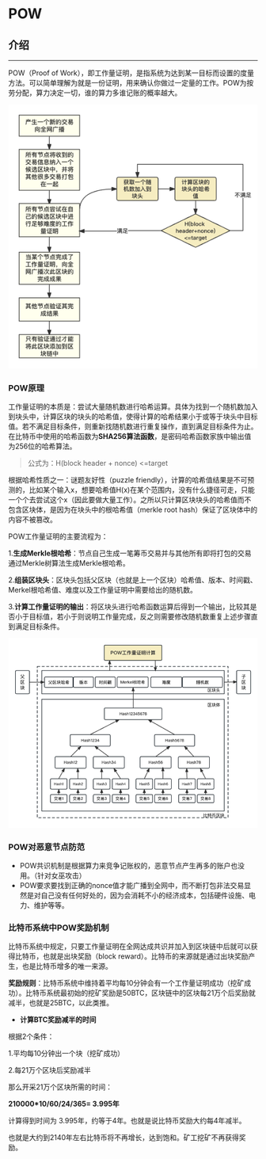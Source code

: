 # POW

## 介绍

***

POW（Proof of Work），即工作量证明，是指系统为达到某一目标而设置的度量方法。可以简单理解为就是一份证明，用来确认你做过一定量的工作。POW为按劳分配，算力决定一切，谁的算力多谁记账的概率越大。

![工作量证明流程](/graph/%E5%B7%A5%E4%BD%9C%E9%87%8F%E8%AF%81%E6%98%8E%E6%B5%81%E7%A8%8B.png)

### POW原理

工作量证明的本质是：尝试大量随机数进行哈希运算。具体为找到一个随机数加入到块头中，计算区块的块头的哈希值，使得计算的哈希结果小于或等于块头中目标值。若不满足目标条件，则重新找随机数进行重复操作，直到满足目标条件为止。在比特币中使用的哈希函数为**SHA256算法函数**，是密码哈希函数家族中输出值为256位的哈希算法。

> 公式为：H(block header + nonce) <=target

根据哈希性质之一：谜题友好性（puzzle friendly），计算的哈希值结果是不可预测的，比如某个输入x，想要哈希值H(x)在某个范围内，没有什么捷径可走，只能一个个去尝试这个x（因此要做大量工作）。之所以只计算区块块头的哈希值而不包含区块体，是因为在块头中的根哈希值（merkle root hash）保证了区块体中的内容不被篡改。

POW工作量证明的主要流程为：

1.**生成Merkle根哈希**：节点自己生成一笔筹币交易并与其他所有即将打包的交易通过Merkle树算法生成Merkle根哈希。

2.**组装区块头**：区块头包括父区块（也就是上一个区块）哈希值、版本、时间戳、Merkel根哈希值、难度以及工作量证明中需要给出的随机数。

3.**计算工作量证明的输出**：将区块头进行哈希函数运算后得到一个输出，比较其是否小于目标值，若小于则说明工作量完成，反之则需要修改随机数重复上述步骤直到满足目标条件。

![比特币区块](/graph/%E6%AF%94%E7%89%B9%E5%B8%81%E5%8C%BA%E5%9D%97.png)

### POW对恶意节点防范

* POW共识机制是根据算力来竞争记账权的，恶意节点产生再多的账户也没用。（针对女巫攻击）
* POW要求要找到正确的nonce值才能广播到全网中，而不断打包非法交易显然是对自己没有任何好处的，因为会消耗不小的经济成本，包括硬件设施、电力、维护等等。

### 比特币系统中POW奖励机制

比特币系统中规定，只要工作量证明在全网达成共识并加入到区块链中后就可以获得比特币，也就是出块奖励（block reward）。比特币的来源就是通过出块奖励产生，也是比特币增多的唯一来源。

**奖励规则**：比特币系统中维持着平均每10分钟会有一个工作量证明成功（挖矿成功）。比特币系统最初始的挖矿奖励是50BTC，区块链中的区块每21万个后奖励就减半，也就是25BTC，以此类推。

- **计算BTC奖励减半的时间**

根据2个条件：

1.平均每10分钟出一个块（挖矿成功）

2.每21万个区块后奖励减半

那么开采21万个区块所需的时间：

**210000*10/60/24/365= 3.995年**

计算得到时间为 3.995年，约等于4年。也就是说比特币奖励大约每4年减半。

也就是大约到2140年左右比特币将不再增长，达到饱和。矿工挖矿不再获得奖励。



